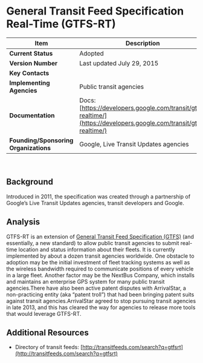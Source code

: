 # General Transit Feed Specification Real-Time (GTFS-RT)

| Item | Description |
| --- | --- |
| **Current Status** | Adopted |
| **Version Number** | Last updated July 29, 2015 |
| **Key Contacts** |  |
| **Implementing Agencies** | Public transit agencies |
| **Documentation** | Docs: [https://developers.google.com/transit/gtfs-realtime/](https://developers.google.com/transit/gtfs-realtime/) |
| **Founding/Sponsoring Organizations** | Google, Live Transit Updates agencies |
<br>

## Background

Introduced in 2011, the specification was created through a partnership of Google’s Live Transit Updates agencies, transit developers and Google.

## Analysis

GTFS-RT is an extension of [General Transit Feed Specification (GTFS)](../../standards/domain_specific_standards/general_transit_feed_specification_gtfs.md) (and essentially, a new standard) to allow public transit agencies to submit real-time location and status information about their fleets. It is currently implemented by about a dozen transit agencies worldwide. One obstacle to adoption may be the initial investment of fleet tracking systems as well as the wireless bandwidth required to communicate positions of every vehicle in a large fleet. Another factor may be the NextBus Company, which installs and maintains an enterprise GPS system for many public transit agencies.There have also been active patent disputes with ArrivalStar, a non-practicing entity (aka “patent troll”) that had been bringing patent suits against transit agencies.ArrivalStar agreed to stop pursuing transit agencies in late 2013, and this has cleared the way for agencies to release more tools that would leverage GTFS-RT.

## Additional Resources

*   Directory of transit feeds: [http://transitfeeds.com/search?q=gtfsrt](http://transitfeeds.com/search?q=gtfsrt)
